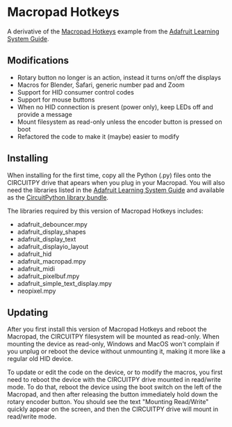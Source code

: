 # Macropad Hotkeys

A derivative of the
[Macropad Hotkeys](https://github.com/adafruit/Adafruit_Learning_System_Guides/blob/main/LICENSE)
example from the
[Adafruit Learning System Guide](https://learn.adafruit.com/macropad-hotkeys/project-code).


## Modifications

- Rotary button no longer is an action, instead it turns on/off the displays
- Macros for Blender, Safari, generic number pad and Zoom
- Support for HID consumer control codes
- Support for mouse buttons
- When no HID connection is present (power only), keep LEDs off and provide a message
- Mount filesystem as read-only unless the encoder button is pressed on boot
- Refactored the code to make it (maybe) easier to modify

## Installing

When installing for the first time, copy all the Python (.py) files onto the
CIRCUITPY drive that apears when you plug in your Macropad. You will also need
the libraries listed in the
[Adafruit Learning System Guide](https://learn.adafruit.com/macropad-hotkeys/project-code)
and available as the [CircuitPython library bundle](https://circuitpython.org/libraries).

The libraries required by this version of Macropad Hotkeys includes:
- adafruit_debouncer.mpy
- adafruit_display_shapes
- adafruit_display_text
- adafruit_displayio_layout
- adafruit_hid
- adafruit_macropad.mpy
- adafruit_midi
- adafruit_pixelbuf.mpy
- adafruit_simple_text_display.mpy
- neopixel.mpy


## Updating

After you first install this version of Macropad Hotkeys and reboot the Macropad,
the CIRCUITPY filesystem will be mounted as read-only. When mounting the device
as read-only, Windows and MacOS won't complain if you unplug or reboot the device
without unmounting it, making it more like a regular old HID device.

To update or edit the code on the device, or to modify the macros, you first
need to reboot the device with the CIRCUITPY drive mounted in read/write mode.
To do that, reboot the device using the boot switch on the left of the
Macropad, and then after releasing the button immediately hold down the
rotary encoder button. You should see the text "Mounting Read/Write" quickly
appear on the screen, and then the CIRCUITPY drive will mount in read/write mode.
